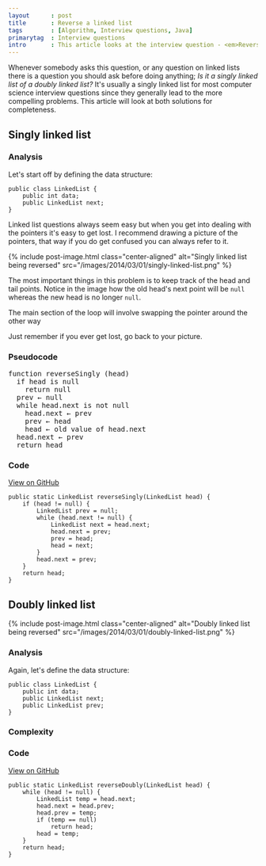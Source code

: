 ```yaml
---
layout      : post
title       : Reverse a linked list
tags        : [Algorithm, Interview questions, Java]
primarytag  : Interview questions
intro       : This article looks at the interview question - <em>Reverse a linked list</em>.
---
```


Whenever somebody asks this question, or any question on linked lists there is a question you should ask before doing anything; *Is it a singly linked list of a doubly linked list?* It's usually a singly linked list for most computer science interview questions since they generally lead to the more compelling problems. This article will look at both solutions for completeness.



## Singly linked list

### Analysis

Let's start off by defining the data structure:

<!--prettify lang=java-->
    public class LinkedList {
        public int data;
        public LinkedList next;
    }

Linked list questions always seem easy but when you get into dealing with the pointers it's easy to get lost. I recommend drawing a picture of the pointers, that way if you do get confused you can always refer to it.

{% include post-image.html class="center-aligned" alt="Singly linked list being reversed" src="/images/2014/03/01/singly-linked-list.png" %}

The most important things in this problem is to keep track of the head and tail points. Notice in the image how the old head's next point will be `null` whereas the new head is no longer `null`.

The main section of the loop will involve swapping the pointer around the other way

Just remember if you ever get lost, go back to your picture.

### Pseudocode

<pre>function reverseSingly (head)
  if head is null
    return null
  prev &larr; null
  while head.next is not null
    head.next &larr; prev
    prev &larr; head
    head &larr; old value of head.next
  head.next &larr; prev
  return head</pre>

### Code

[View on GitHub][1]

<!--prettify lang=java-->
    public static LinkedList reverseSingly(LinkedList head) {
        if (head != null) {
            LinkedList prev = null;
            while (head.next != null) {
                LinkedList next = head.next;
                head.next = prev;
                prev = head;
                head = next;
            }
            head.next = prev;
        }
        return head;
    }



## Doubly linked list

{% include post-image.html class="center-aligned" alt="Doubly linked list being reversed" src="/images/2014/03/01/doubly-linked-list.png" %}

### Analysis

Again, let's define the data structure:

<!--prettify lang=java-->
    public class LinkedList {
        public int data;
        public LinkedList next;
        public LinkedList prev;
    }

### Complexity

### Code

[View on GitHub][1]

<!--prettify lang=java-->
    public static LinkedList reverseDoubly(LinkedList head) {
        while (head != null) {
            LinkedList temp = head.next;
            head.next = head.prev;
            head.prev = temp;
            if (temp == null)
                return head;
            head = temp;
        }
        return head;
    }



[1]: https://github.com/Tyriar/growing-with-the-web/tree/master/algorithms/interview-questions/reverse-a-linked-list